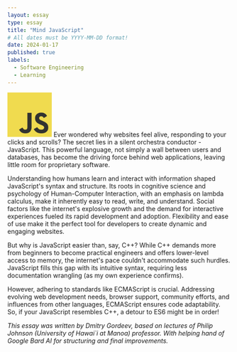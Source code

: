 ```yaml
---
layout: essay
type: essay
title: "Mind JavaScript"
# All dates must be YYYY-MM-DD format!
date: 2024-01-17
published: true
labels:
  - Software Engineering
  - Learning
---
```

<img width="100px" class="rounded float-start pe-4" src="../img/JavaScript-logo.png">
Ever wondered why websites feel alive, responding to your clicks and scrolls? 
The secret lies in a silent orchestra conductor - JavaScript. 
This powerful language, not simply a wall between users and databases, 
has become the driving force behind web applications, leaving little room for proprietary software.

Understanding how humans learn and interact with information shaped JavaScript's syntax and structure. 
Its roots in cognitive science and psychology of Human-Computer Interaction, with an emphasis on lambda calculus, 
make it inherently easy to read, write, and understand. Social factors like the internet's explosive growth 
and the demand for interactive experiences fueled its rapid development and adoption. 
Flexibility and ease of use make it the perfect tool for developers to create dynamic and engaging websites.

But why is JavaScript easier than, say, C++? While C++ demands more from beginners to become 
practical engineers and offers lower-level access to memory, the internet's pace couldn't accommodate such hurdles. 
JavaScript fills this gap with its intuitive syntax, requiring less documentation wrangling (as my own experience confirms).

However, adhering to standards like ECMAScript is crucial. Addressing evolving web development needs, 
browser support, community efforts, and influences from other languages, ECMAScript ensures code adaptability. 
So, if your JavaScript resembles C++, a detour to ES6 might be in order!

_This essay was written by Dmitry Gordeev, based on lectures of Philip Johnson (University of Hawai`i at Manoa) professor. With helping hand of Google Bard AI for structuring and final improvements._
